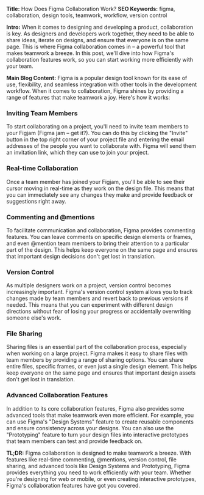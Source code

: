 **Title:** How Does Figma Collaboration Work?
**SEO Keywords:** figma, collaboration, design tools, teamwork, workflow, version control

**Intro:**
When it comes to designing and developing a product, collaboration is key. As designers and developers work together, they need to be able to share ideas, iterate on designs, and ensure that everyone is on the same page. This is where Figma collaboration comes in – a powerful tool that makes teamwork a breeze. In this post, we'll dive into how Figma's collaboration features work, so you can start working more efficiently with your team.

**Main Blog Content:**
Figma is a popular design tool known for its ease of use, flexibility, and seamless integration with other tools in the development workflow. When it comes to collaboration, Figma shines by providing a range of features that make teamwork a joy. Here's how it works:

### Inviting Team Members

To start collaborating on a project, you'll need to invite team members to your Figjam (Figma jam – get it?). You can do this by clicking the "Invite" button in the top right corner of your project file and entering the email addresses of the people you want to collaborate with. Figma will send them an invitation link, which they can use to join your project.

### Real-time Collaboration

Once a team member has joined your Figjam, you'll be able to see their cursor moving in real-time as they work on the design file. This means that you can immediately see any changes they make and provide feedback or suggestions right away.

### Commenting and @mentions

To facilitate communication and collaboration, Figma provides commenting features. You can leave comments on specific design elements or frames, and even @mention team members to bring their attention to a particular part of the design. This helps keep everyone on the same page and ensures that important design decisions don't get lost in translation.

### Version Control

As multiple designers work on a project, version control becomes increasingly important. Figma's version control system allows you to track changes made by team members and revert back to previous versions if needed. This means that you can experiment with different design directions without fear of losing your progress or accidentally overwriting someone else's work.

### File Sharing

Sharing files is an essential part of the collaboration process, especially when working on a large project. Figma makes it easy to share files with team members by providing a range of sharing options. You can share entire files, specific frames, or even just a single design element. This helps keep everyone on the same page and ensures that important design assets don't get lost in translation.

### Advanced Collaboration Features

In addition to its core collaboration features, Figma also provides some advanced tools that make teamwork even more efficient. For example, you can use Figma's "Design Systems" feature to create reusable components and ensure consistency across your designs. You can also use the "Prototyping" feature to turn your design files into interactive prototypes that team members can test and provide feedback on.

**TL;DR:**
Figma collaboration is designed to make teamwork a breeze. With features like real-time commenting, @mentions, version control, file sharing, and advanced tools like Design Systems and Prototyping, Figma provides everything you need to work efficiently with your team. Whether you're designing for web or mobile, or even creating interactive prototypes, Figma's collaboration features have got you covered.